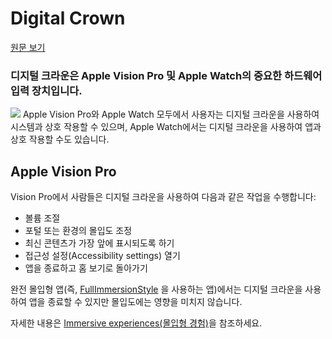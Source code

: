 # Digital Crown
[원문 보기](https://developer.apple.com/design/human-interface-guidelines/digital-crown)

### 디지털 크라운은 Apple Vision Pro 및 Apple Watch의 중요한 하드웨어 입력 장치입니다.

![](https://i.imgur.com/ofPyngb.png)
Apple Vision Pro와 Apple Watch 모두에서 사용자는 디지털 크라운을 사용하여 시스템과 상호 작용할 수 있으며, Apple Watch에서는 디지털 크라운을 사용하여 앱과 상호 작용할 수도 있습니다.


## Apple Vision Pro
Vision Pro에서 사람들은 디지털 크라운을 사용하여 다음과 같은 작업을 수행합니다:

- 볼륨 조절
- 포털 또는 환경의 몰입도 조정
- 최신 콘텐츠가 가장 앞에 표시되도록 하기
- 접근성 설정(Accessibility settings) 열기
- 앱을 종료하고 홈 보기로 돌아가기
  
완전 몰입형 앱(즉, [FullImmersionStyle](https://developer.apple.com/documentation/SwiftUI/FullImmersionStyle) 을 사용하는 앱)에서는 디지털 크라운을 사용하여 앱을 종료할 수 있지만 몰입도에는 영향을 미치지 않습니다. 

자세한 내용은 [Immersive experiences(몰입형 경험)](../Foundations/Immersive_experiences.md)을 참조하세요.